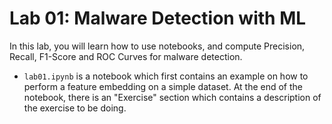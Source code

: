 # Lab 01: Malware Detection with ML

In this lab, you will learn how to use notebooks, and compute Precision, Recall, F1-Score and ROC Curves for malware detection. 

* `lab01.ipynb` is a notebook which first contains an example on how to perform a feature embedding on a simple dataset. At the end of the notebook, there is an "Exercise" section which contains a description of the exercise to be doing.